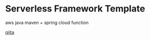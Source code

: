 # Serverless Framework Template
aws java maven + spring cloud function

[qiita](https://qiita.com/YusukeHasegawa/items/b9599834554b6ddb016e)
